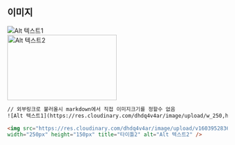 
## 이미지
![Alt 텍스트1](https://res.cloudinary.com/dhdq4v4ar/image/upload/w_250,h_150/v1603952836/sample.jpg "타이틀1")   
<img src="https://res.cloudinary.com/dhdq4v4ar/image/upload/v1603952836/sample.jpg" 
width="250px" height="150px" title="타이틀2" alt="Alt 텍스트2" />

```HTML
// 외부링크로 불러올시 markdown에서 직접 이미지크기를 정할수 없음
![Alt 텍스트1](https://res.cloudinary.com/dhdq4v4ar/image/upload/w_250,h_150/v1603952836/sample.jpg "타이틀1")   

<img src="https://res.cloudinary.com/dhdq4v4ar/image/upload/v1603952836/sample.jpg" 
width="250px" height="150px" title="타이틀2" alt="Alt 텍스트2" />
```
